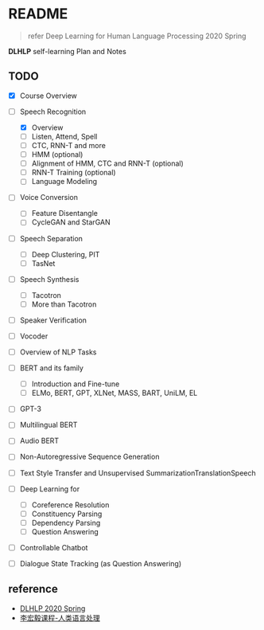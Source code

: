 # README

> refer Deep Learning for Human Language Processing 2020 Spring

**DLHLP** self-learning Plan and Notes

## TODO

- [x] Course Overview
- [ ] Speech Recognition
  - [x] Overview
  - [ ] Listen, Attend, Spell
  - [ ] CTC, RNN-T and more
  - [ ] HMM (optional)
  - [ ] Alignment of HMM, CTC and RNN-T (optional)
  - [ ] RNN-T Training (optional)
  - [ ] Language Modeling
- [ ] Voice Conversion
  - [ ] Feature Disentangle
  - [ ] CycleGAN and StarGAN
- [ ] Speech Separation
  - [ ] Deep Clustering, PIT
  - [ ] TasNet
- [ ] Speech Synthesis
  - [ ] Tacotron
  - [ ] More than Tacotron
- [ ] Speaker Verification
- [ ] Vocoder
- [ ] Overview of NLP Tasks
- [ ] BERT and its family 
  - [ ] Introduction and Fine-tune
  - [ ] ELMo, BERT, GPT, XLNet, MASS, BART, UniLM, EL
- [ ] GPT-3
- [ ] Multilingual BERT
- [ ] Audio BERT
- [ ] Non-Autoregressive Sequence Generation
- [ ] Text Style Transfer and Unsupervised SummarizationTranslationSpeech
- [ ] Deep Learning for 
  - [ ] Coreference Resolution
  - [ ] Constituency Parsing
  - [ ] Dependency Parsing
  - [ ] Question Answering
- [ ] Controllable Chatbot
- [ ] Dialogue State Tracking (as Question Answering)


## reference

- [DLHLP 2020 Spring](https://speech.ee.ntu.edu.tw/~hylee/dlhlp/2020-spring.php)
- [李宏毅课程-人类语言处理](https://aistudio.baidu.com/education/group/info/2060)